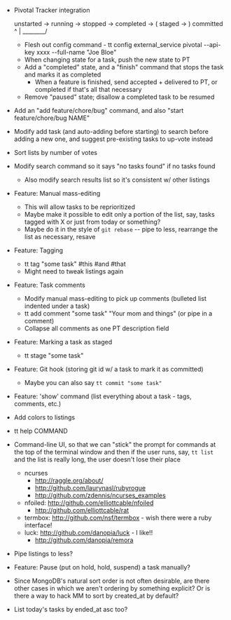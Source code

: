 * Pivotal Tracker integration

  unstarted -> running -> stopped -> completed -> ( staged -> ) committed
                  ^         |
                   \________/

  * Flesh out config command - tt config external_service pivotal --api-key xxxx --full-name "Joe Bloe"
  * When changing state for a task, push the new state to PT
  * Add a "completed" state, and a "finish" command that stops the task and marks it as completed 
    * When a feature is finished, send accepted + delivered to PT, or completed if that's all that necessary
  * Remove "paused" state; disallow a completed task to be resumed
* Add an "add feature/chore/bug" command, and also "start feature/chore/bug NAME"
* Modify add task (and auto-adding before starting) to search before adding a new one, and suggest pre-existing tasks to up-vote instead
* Sort lists by number of votes
* Modify search command so it says "no tasks found" if no tasks found
  * Also modify search results list so it's consistent w/ other listings
* Feature: Manual mass-editing
  * This will allow tasks to be reprioritized
  * Maybe make it possible to edit only a portion of the list, say, tasks tagged with X or just from today or something?
  * Maybe do it in the style of `git rebase` -- pipe to less, rearrange the list as necessary, resave
* Feature: Tagging
  * tt tag "some task" #this #and #that
  * Might need to tweak listings again
* Feature: Task comments
  * Modify manual mass-editing to pick up comments (bulleted list indented under a task)
  * tt add comment "some task" "Your mom and things" (or pipe in a comment)
  * Collapse all comments as one PT description field
* Feature: Marking a task as staged
  * tt stage "some task"
* Feature: Git hook (storing git id w/ a task to mark it as committed)
  * Maybe you can also say `tt commit "some task"`
* Feature: 'show' command (list everything about a task - tags, comments, etc.)
* Add colors to listings
* tt help COMMAND

* Command-line UI, so that we can "stick" the prompt for commands at the
  top of the terminal window and then if the user runs, say, `tt list`
  and the list is really long, the user doesn't lose their place
  * ncurses
    * <http://raggle.org/about/>
    * <http://github.com/laurynasl/rubyrogue>
    * <http://github.com/zdennis/ncurses_examples>
  * nfoiled: <http://github.com/elliottcable/nfoiled>
    * <http://github.com/elliottcable/rat>
  * termbox: <http://github.com/nsf/termbox> - wish there were a ruby interface!
  * luck: <http://github.com/danopia/luck> - I like!!
    * <http://github.com/danopia/remora>
* Pipe listings to less?
* Feature: Pause (put on hold, hold, suspend) a task manually?
* Since MongoDB's natural sort order is not often desirable, are there other cases in which we aren't ordering by something explicit? Or is there a way to hack MM to sort by created_at by default?
* List today's tasks by ended_at asc too?